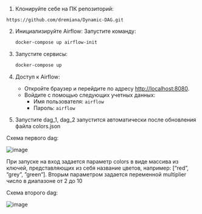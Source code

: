 1. Клонируйте себе на ПК репозиторий: 
```
https://github.com/dremiana/Dynamic-DAG.git
```

2. Инициализируйте Airflow:
    Запустите команду:
    ```bash
    docker-compose up airflow-init
    ```
    
3. Запустите сервисы:
    ```bash
    docker-compose up
    ```

4. Доступ к Airflow:
    - Откройте браузер и перейдите по адресу [http://localhost:8080](http://localhost:8080).
    - Войдите с помощью следующих учетных данных:
        - Имя пользователя: `airflow`
        - Пароль: `airflow`

5. Запустите dag_1, dag_2 запустится автоматически после обновления файла colors.json

Схема первого dag:

![image](https://github.com/user-attachments/assets/7a34c934-c2ef-4729-add4-48708ab3c694)

При запуске на вход задается параметр colors в виде массива из ключей, 
представляющих из себя название цветов, например:
[“red”, ”grey”, ”green”].
Вторым параметром задается переменной multiplier число в диапазоне от 2 до 10

Схема второго dag:

![image](https://github.com/user-attachments/assets/2a43f2cb-876f-4cb7-8095-8c0e1a44cb34)


